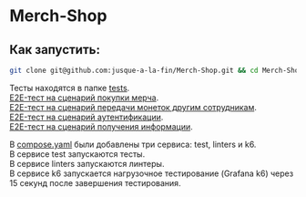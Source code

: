# Merch-Shop
## Как запустить:
```bash
git clone git@github.com:jusque-a-la-fin/Merch-Shop.git && cd Merch-Shop && sudo docker compose up
```
Тесты находятся в папке [tests](https://github.com/jusque-a-la-fin/Merch-Shop/tree/main/internal/handlers/user).  
[E2E-тест на сценарий покупки мерча](https://github.com/jusque-a-la-fin/Merch-Shop/blob/main/internal/handlers/user/e2e_buy_test.go).  
[E2E-тест на сценарий передачи монеток другим сотрудникам](https://github.com/jusque-a-la-fin/Merch-Shop/blob/main/internal/handlers/user/e2e_send_test.go).  
[E2E-тест на сценарий аутентификации](https://github.com/jusque-a-la-fin/Merch-Shop/blob/main/internal/handlers/user/e2e_auth_test.go).  
[E2E-тест на сценарий получения информации](https://github.com/jusque-a-la-fin/Merch-Shop/blob/main/internal/handlers/user/e2e_get_test.go).  

В [compose.yaml](https://github.com/jusque-a-la-fin/Merch-Shop/blob/main/golangci.yml) были добавлены три сервиса: test, linters и k6.  
В сервисе test запускаются тесты.  
В сервисе linters запускаются линтеры.  
В сервисе k6 запускается нагрузочное тестирование (Grafana k6) через 15 секунд после завершения тестирования.  